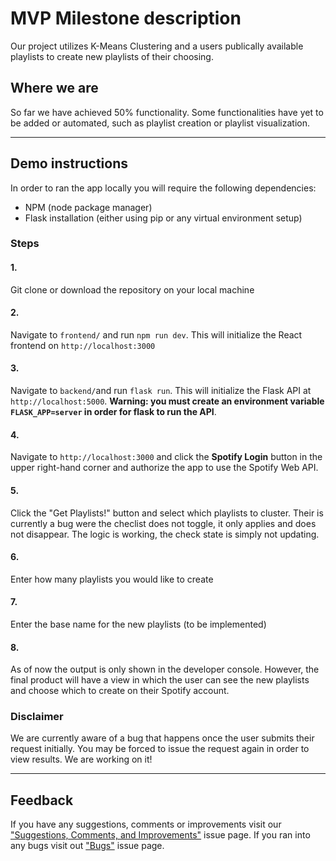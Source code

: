 # MVP Milestone description

Our project utilizes K-Means Clustering and a users publically available playlists 
  to create new playlists of their choosing.

## Where we are

So far we have achieved 50% functionality. Some functionalities have yet to be added 
  or automated, such as playlist creation or playlist visualization. 

---
## Demo instructions

In order to ran the app locally you will require the following dependencies:

- NPM (node package manager)
- Flask installation (either using pip or any virtual environment setup)

### Steps

#### 1.
Git clone or download the repository on your local machine

#### 2.
Navigate to ```frontend/``` and run ```npm run dev```. This will initialize the React frontend on ```http://localhost:3000```

#### 3.
Navigate to ```backend/```and run ```flask run```. This will initialize the Flask API at ```http://localhost:5000```. **Warning: you must create an environment variable ```FLASK_APP=server``` in order for flask to run the API**.

#### 4. 
Navigate to ```http://localhost:3000``` and click the **Spotify Login** button in the upper right-hand corner and authorize the app to use the Spotify Web API.


#### 5. 
Click the "Get Playlists!" button and select which playlists to cluster. Their is currently a bug were the checlist does not toggle, it only applies and does not disappear. The logic is working, the check state is simply not updating.

#### 6.
Enter how many playlists you would like to create

#### 7.
Enter the base name for the new playlists (to be implemented)

#### 8.
As of now the output is only shown in the developer console. However, the final product will have a view in which the user can see the new playlists and choose which to create on their Spotify account.

### Disclaimer
We are currently aware of a bug that happens once the user submits their request initially. You may be forced to issue the request again in order to view results. We are working on it!

---
## Feedback
If you have any suggestions, comments or improvements visit our ["Suggestions, Comments, and Improvements"](https://github.com/strobosco/CSCHacks/issues/11) issue page. If you ran into any bugs visit out ["Bugs"](https://github.com/strobosco/CSCHacks/issues?q=is%3Aissue+is%3Aopen+label%3Abug) issue page.